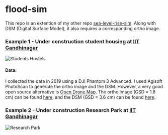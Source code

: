 # flood-sim

This repo is an extention of my other repo [sea-level-rise-sim](https://github.com/seedlit/sea-level-rise-sim). Along with DSM (Digital Surface Model), it also requires a corresponding ortho image.

### Example 1 - Under construction student housing at [IIT Gandhinagar](https://iitgn.ac.in/)
![Students Hostels](./results/iitgn_new_hostels_flood_sim.gif)
 #### Data:
I collected the data in 2019 using a DJI Phantom 3 Advanced. I used Agisoft PhotoScan to generate the ortho image and the DSM. However, a very good open source alternative is [Open Drone Map](https://github.com/OpenDroneMap/ODM). The ortho image (GSD = 1.8 cm) can be found [here](https://drive.google.com/file/d/1x9HuKJljVQoGFVORG5B76abeUclfz9Tb/view?usp=sharing), and the DSM (GSD = 3.6 cm) can be found [here](https://drive.google.com/file/d/1X1UeSfbJMC0CR4uSDQ_QGhxPonkqACdk/view?usp=sharing).

### Example 2 - Under construction Research Park at [IIT Gandhinagar](https://iitgn.ac.in/)
![Research Park](./results/iitgn_research_park.gif)
